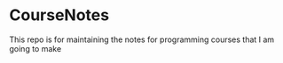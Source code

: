 # CourseNotes
This repo is for maintaining the notes for programming courses that I am going to make
